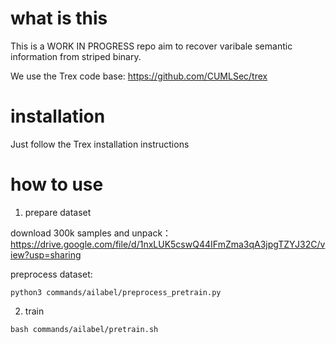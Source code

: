 
# what is this

This is a WORK IN PROGRESS repo aim to recover varibale semantic information from striped binary.

We use the Trex code base: https://github.com/CUMLSec/trex


# installation

Just follow the Trex installation instructions

# how to use

1. prepare dataset

download 300k samples and unpack：https://drive.google.com/file/d/1nxLUK5cswQ44IFmZma3qA3jpgTZYJ32C/view?usp=sharing

preprocess dataset: 
```
python3 commands/ailabel/preprocess_pretrain.py
```

2. train

```
bash commands/ailabel/pretrain.sh
```
